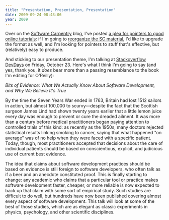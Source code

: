 ```yaml
---
title: "Presentation, Presentation, Presentation"
date: 2009-09-24 08:43:06
year: 2009
---
```

Over on the <a href="http://softwarecarpentry.wordpress.com/">Software Carpentry</a> blog, I've posted <a href="http://softwarecarpentry.wordpress.com/2009/09/24/presentation-presentation-presentation/">a plea for pointers to good online tutorials</a>: if I'm going to <a href="https://software-carpentry.org/capstone.html">reorganize the SC material</a>, I'd like to upgrade the format as well, and I'm looking for pointers to stuff that's effective, but (relatively) easy to produce.

And sticking to our presentation theme, I'm talking at <a href="http://stackoverflow.carsonified.com/events/toronto/">Stackoverflow DevDays</a> on Friday, October 23. Here's what I think I'm going to say (and yes, thank you, it <em>does</em> bear more than a passing resemblance to the book I'm editing for O'Reilly):

<em>Bits of Evidence: What We Actually Know About Software Development, and Why We Believe It's True</em>

By the time the Seven Years War ended in 1763, Britain had lost 1512 sailors in action, but almost 100,000 to scurvy—despite the fact that the Scottish surgeon James Lind had shown twenty years earlier that a little lemon juice every day was enough to prevent or cure the dreaded ailment. It was more than a century before medical practitioners began paying attention to controlled trials of this kind: as recently as the 1950s, many doctors rejected statistical results linking smoking to cancer, saying that what happened "on average" was of no help when they were faced with a specific patient. Today, though, most practitioners accepted that decisions about the care of individual patients should be based on conscientious, explicit, and judicious use of current best evidence.

The idea that claims about software development practices should be based on evidence is still foreign to software developers, who often talk as if a beer and an anecdote constituted proof. This is finally starting to change: any academic who claims that a particular tool or practice makes software development faster, cheaper, or more reliable is now expected to back up that claim with some sort of empirical study. Such studies are difficult to do well, but hundreds have now been published covering almost every aspect of software development. This talk will look at some of the best of those studies, which are as elegant as classic experiments in physics, psychology, and other scientific disciplines.
